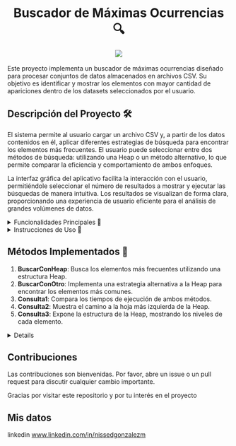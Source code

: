 ## <h1 align=center> Buscador de Máximas Ocurrencias 🔍 </h1>

<p align=center><img src=images/analysis4.avif width="200"><p>


Este proyecto implementa un buscador de máximas ocurrencias diseñado para procesar conjuntos de datos almacenados en archivos CSV. Su objetivo es identificar y mostrar los elementos con mayor cantidad de apariciones dentro de los datasets seleccionados por el usuario.

## Descripción del Proyecto 🛠️

El sistema permite al usuario cargar un archivo CSV y, a partir de los datos contenidos en él, aplicar diferentes estrategias de búsqueda para encontrar los elementos más frecuentes. El usuario puede seleccionar entre dos métodos de búsqueda: utilizando una Heap o un método alternativo, lo que permite comparar la eficiencia y comportamiento de ambos enfoques.

La interfaz gráfica del aplicativo facilita la interacción con el usuario, permitiéndole seleccionar el número de resultados a mostrar y ejecutar las búsquedas de manera intuitiva. Los resultados se visualizan de forma clara, proporcionando una experiencia de usuario eficiente para el análisis de grandes volúmenes de datos.

<details>
 <summary> Funcionalidades Principales 🚀 </summary>

1. **Cargar CSV**: Permite al usuario seleccionar y cargar un archivo CSV con los datos a procesar.
2. **Métodos de Búsqueda**: Ofrece dos métodos de búsqueda:
   - **BuscarConHeap**: Utiliza una Heap para encontrar los elementos con mayor número de ocurrencias.
   - **BuscarConOtro**: Implementa un método alternativo para la misma tarea.
3. **Consulta de Eficiencia**: Comparación del tiempo de ejecución entre los dos métodos para la búsqueda de los 5 elementos más frecuentes.
4. **Consulta de Estructura**: Muestra la estructura de la Heap, incluyendo el camino a la hoja más izquierda y la disposición de los datos en los distintos niveles de la Heap.
</details>

<details>
 <summary>  Instrucciones de Uso 📝 </summary>

1. **Cargar Datos**: Selecciona un archivo CSV desde la interfaz para cargar los datos.
2. **Configurar Búsqueda**: Elige el método de búsqueda y ajusta la cantidad de resultados a mostrar utilizando la barra deslizante.
3. **Ejecutar Búsqueda**: Haz clic en el botón "Buscar" para realizar la búsqueda y ver los resultados.
</details>

## Métodos Implementados 🧩

1. **BuscarConHeap**: Busca los elementos más frecuentes utilizando una estructura Heap.
2. **BuscarConOtro**: Implementa una estrategia alternativa a la Heap para encontrar los elementos más comunes.
3. **Consulta1**: Compara los tiempos de ejecución de ambos métodos.
4. **Consulta2**: Muestra el camino a la hoja más izquierda de la Heap.
5. **Consulta3**: Expone la estructura de la Heap, mostrando los niveles de cada elemento.
   
<details>
## UML de Clases
<p align=center><img src=images/UML.jpg width="800"><p>
   
</details>

## Contribuciones
Las contribuciones son bienvenidas. Por favor, abre un issue o un pull request para discutir cualquier cambio importante.

Gracias por visitar este repositorio y por tu interés en el proyecto 

## Mis datos
linkedin 
www.linkedin.com/in/nissedgonzalezm
